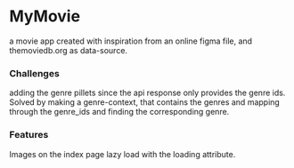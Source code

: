 # MyMovie

a movie app created with inspiration from an online figma file, and themoviedb.org as data-source.

### **Challenges**

adding the genre pillets since the api response only provides the genre ids.
Solved by making a genre-context, that contains the genres and mapping through the genre_ids and finding the corresponding genre.

### **Features**
Images on the index page lazy load with the loading attribute. 